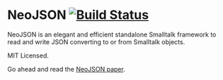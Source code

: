 NeoJSON [![Build Status](https://travis-ci.org/GsDevKit/NeoJSON.svg?branch=master)](https://travis-ci.org/GsDevKit/NeoJSON)
=======

NeoJSON is an elegant and efficient standalone Smalltalk framework to read and write JSON converting to or from Smalltalk objects.

MIT Licensed.

Go ahead and read the [NeoJSON paper](https://github.com/svenvc/docs/blob/master/neo/neo-json-paper.md).
